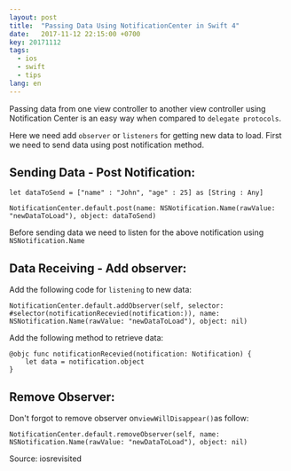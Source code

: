 ```yaml
---
layout: post
title:  "Passing Data Using NotificationCenter in Swift 4"
date:   2017-11-12 22:15:00 +0700
key: 20171112
tags:
  - ios
  - swift
  - tips
lang: en
---
```


Passing data from one view controller to another view controller using Notification Center is an easy way when compared to `delegate protocols`.

Here we need add `observer` or `listeners` for getting new data to load. First we need to send data using post notification method.
<!-- more -->


## Sending Data - Post Notification:

```
let dataToSend = ["name" : "John", "age" : 25] as [String : Any]
```

```
NotificationCenter.default.post(name: NSNotification.Name(rawValue: "newDataToLoad"), object: dataToSend)
```



Before sending data we need to listen for the above notification using  `NSNotification.Name`

## Data Receiving - Add observer:



Add the following code for `listening` to new data:



```
NotificationCenter.default.addObserver(self, selector: #selector(notificationRecevied(notification:)), name: NSNotification.Name(rawValue: "newDataToLoad"), object: nil)
```

Add the following method to retrieve data:

```
@objc func notificationRecevied(notification: Notification) {
    let data = notification.object
}
```

## Remove Observer:



Don't forgot to remove observer on`viewWillDisappear()`as follow:



```
NotificationCenter.default.removeObserver(self, name: NSNotification.Name(rawValue: "newDataToLoad"), object: nil)
```

Source: iosrevisited
